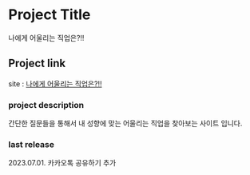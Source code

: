 # Project Title
나에게 어울리는 직업은?!! 

## Project link 
site : [나에게 어울리는 직업은?!!](https://spiffy-scone-a2cc09.netlify.app/)

### project description
간단한 질문들을 통해서 내 성향에 맞는 어울리는 직업을 찾아보는 사이트 입니다. 

### last release 
2023.07.01. 카카오톡 공유하기 추가 
